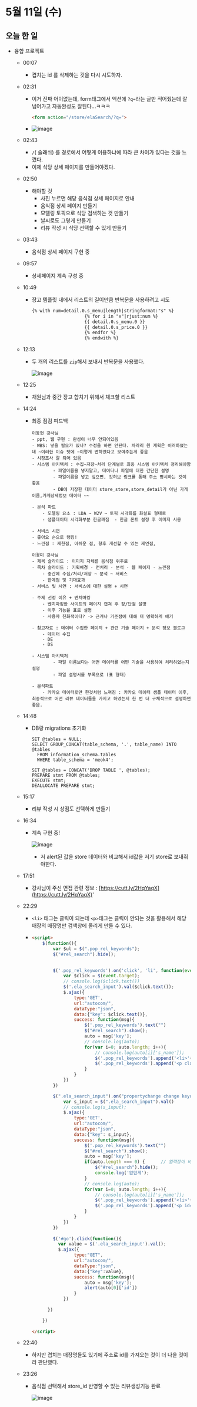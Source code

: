 # 5월 11일 (수)

## 오늘 한 일

* 융합 프로젝트

  * 00:07

    * 겹치는 id 를 삭제하는 것을 다시 시도하자.

  * 02:31

    * 이거 진짜 어이없는데, form태그에서 액션에 `?q=`라는 글만 적어줬는데 잘넘어가고 자동완성도 잘된다...ㅋㅋㅋ

      ```html
      <form action="/store/elaSearch/?q=">
      ```

    * ![image](https://user-images.githubusercontent.com/75322297/167688413-7f35cdae-5f64-4d1b-a33b-93ccce725a32.png)

  * 02:43

    * `/`( 슬래쉬) 를 경로에서 어떻게 이용하냐에 따라 큰 차이가 있다는 것을 느꼈다.
    * 이제 식당 상세 페이지를 만들어야겠다.
    
  * 02:50
  
    * 해야할 것
      * 사진 누르면 해당 음식점 상세 페이지로 안내
      * 음식점 상세 페이지 만들기
      * 모델링 토픽으로 식당 검색하는 것 만들기
      * 날씨로도 그렇게 만들기
      * 리뷰 작성 시 식당 선택할 수 있게 만들기 
    
  * 03:43
  
    * 음식점 상세 페이지 구현 중
    
  * 09:57
  
    * 상세페이지 계속 구성 중
  
  * 10:49
  
    * 장고 템플릿 내에서 리스트의 길이만큼 반복문을 사용하려고 시도
  
      ```html
      {% with num=detail.0.s_menu|length|stringformat:"s" %}
                          {% for i in "x"|rjust:num %}
                          {{ detail.0.s_menu.0 }}
                          {{ detail.0.s_price.0 }}
                          {% endfor %}
                          {% endwith %}
      ```
  
  * 12:13
  
    * 두 개의 리스트를 `zip`해서 보내서 반복문을 사용했다.
  
      ![image](https://user-images.githubusercontent.com/75322297/167761774-da791d86-5fdf-4757-97c1-4efd248f48bf.png)
  
  * 12:25
  
    * 채원님과 중간 장고 합치기 위해서 체크할 리스트
    
  * 14:24
  
    * 최종 점검 피드백
  
      ```
      이동헌 강사님
      - ppt, 웹 구현 : 완성이 너무 안되어있음
      - WBS: 넣을 필요가 있나? 수정을 하면 안된다. 차라리 원 계획은 이러하였는데 ~이러한 이슈 탓에 ~이렇게 변하였다고 보여주는게 좋음
      - 시장조사 잘 되어 있음
      - 시스템 아키텍처 : 수집~저장~처리 단계별로 최종 시스템 아키텍처 정리해야함
              - 파일이름을 넣지말고, 데이터나 파일에 대한 간단한 설명
              - 파일이름을 넣고 싶으면, 깃허브 링크를 통해 주소 명시하는 것이 좋음
              - DB에 저장한 데이터 store_store,store_detail가 아닌 가게이름,가게상세정보 데이터 ~~
      
      - 분석 파트 
          - 모델링 요소 : LDA ~ W2V ~ 토픽 시각화를 화살표 형태로 
          - 샘플데이터 시각화부분 한글깨짐  - 한글 폰트 설정 후 이미지 사용
      
      - 서비스 시연
      - 좋아요 순으로 랭킹!
      - 느낀점 : 제한점, 아쉬운 점, 향후 개선할 수 있는 제언점, 
      
      이경미 강사님
      - 제목 슬라이드 : 이미지 자체를 음식점 위주로
      - 목차 슬라이드 : 기획배경 - 전처리 - 분석 - 웹 페이지 - 느낀점
          - 중간에 수집/처리/저장 ~ 분석 ~ 서비스
          - 한계점 및 기대효과
      - 서비스 및 시연 : 서비스에 대한 설명 + 시연
      
      - 주제 선정 이유 + 벤치마킹
          - 벤치마킹한 사이트의 페이지 캡쳐 후 장/단점 설명
          - 이후 기능을 표로 설명
          - 사용자 친화적이다? -> 근거나 기준점에 대해 더 명확하게 얘기
      
      - 참고자료 : 데이터 수집한 페이지 + 관련 기술 페이지 + 분석 정보 블로그
          - 데이터 수집
          - DE
          - DS
      
      - 시스템 아키텍처 
              - 파일 이름보다는 어떤 데이터를 어떤 기술을 사용하여 처리하였는지 설명
              - 파일 설명서를 부록으로 (표 형태)
      
      - 분석파트
          - 카카오 데이터로만 한것처럼 느껴짐 : 카카오 데이터 샘플 데이터 이후, 최종적으로 어떤 리뷰 데이터들을 가지고 하였는지 한 번 더 구체적으로 설명하면 좋음.
      ```
  
  * 14:48
  
    * DB랑 migrations 초기화
  
      ```mysqll
      SET @tables = NULL;
      SELECT GROUP_CONCAT(table_schema, '.', table_name) INTO @tables
        FROM information_schema.tables
        WHERE table_schema = 'meok4';
      
      SET @tables = CONCAT('DROP TABLE ', @tables);
      PREPARE stmt FROM @tables;
      EXECUTE stmt;
      DEALLOCATE PREPARE stmt;
      
      ```
  
  * 15:17
  
    * 리뷰 작성 시 상점도 선택하게 만들기
  
  * 16:34
  
    * 계속 구현 중!
  
      ![image](https://user-images.githubusercontent.com/75322297/167804570-7d8496f9-096c-47bb-a0d5-6d67077a88bc.png)
  
      * 저 alert된 값을 store 데이터와 비교해서 id값을 저기 store로 보내줘야한다.
  
  * 17:51
  
    * 강사님이 주신 면접 관련 정보 : [https://cutt.ly/2HqYaqX](https://cutt.ly/2HqYaqX)'
  
  * 22:29
  
    * `<li>` 태그는 클릭이 되는데 `<p>`태그는 클릭이 안되는 것을 활용해서 해당 매장의 매장명만 검색창에 올리게 만들 수 있다.
  
    * ```html
      <script>
          $(function(){
              var $ul = $(".pop_rel_keywords");
              $("#rel_search").hide();
              
      
              $('.pop_rel_keywords').on('click', 'li', function(event){
                  var $click = $(event.target);
                  // console.log($click.text())
                  $('.ela_search_input').val($click.text());
                  $.ajax({
                      type:'GET',
                      url:"autocom/",
                      dataType:"json",
                      data:{"key": $click.text()},
                      success: function(msg){
                          $('.pop_rel_keywords').text("")
                          $("#rel_search").show();
                          auto = msg['key'];
                          // console.log(auto);
                          for(var i=0; auto.length; i++){
                              // console.log(auto[i]['s_name']);
                              $('.pop_rel_keywords').append('<li>'+auto[i]['s_name']+'</li>');
                              $('.pop_rel_keywords').append('<p class="noClick">'+'('+auto[i]['s_road']+')'+'</p>');
                          }
                      }
                  })
              })
      
              $(".ela_search_input").on("propertychange change keyup paste cut copy input", function(){
                  var s_input = $(".ela_search_input").val()
                  // console.log(s_input);
                  $.ajax({
                      type:'GET',
                      url:"autocom/",
                      dataType:"json",
                      data:{"key": s_input},
                      success: function(msg){
                          $('.pop_rel_keywords').text("")
                          $("#rel_search").show();
                          auto = msg['key'];
                          if(auto.length === 0) {      // 입력창이 비었다면 추천 검색어 리스트 숨김
                              $("#rel_search").hide();
                              console.log('없던게');
                          }
                          // console.log(auto);
                          for(var i=0; auto.length; i++){
                              // console.log(auto[i]['s_name']);
                              $('.pop_rel_keywords').append('<li>'+auto[i]['s_name']+'</li>');
                              $('.pop_rel_keywords').append('<p id="noClick" style="pointer_events:none;">'+'('+auto[i]['s_road']+')'+'</p>');
                          }
                      }
                  })
              })
              
              $('#go').click(function(){
      			var value = $('.ela_search_input').val();
      			$.ajax({
                      type:"GET",
                      url:"autocom/",
                      dataType:"json",
                      data:{"key":value},
                      success: function(msg){
                          auto = msg['key'];
                          alert(auto[0]['id'])
                      }
                  })
      			
      		})
      
          })
          
      </script>
      ```
  
  * 22:40
  
    * 하지만 겹치는 매장명들도 있기에 주소로 id를 가져오는 것이 더 나을 것이라 판단했다.
  
  * 23:26
  
    * 음식점 선택해서 store_id 반영할 수 있는 리뷰생성기능 완료
  
      ![image](https://user-images.githubusercontent.com/75322297/167873614-204e6c3b-df1a-4d2a-ba06-f49f191b153c.png)
  
      

